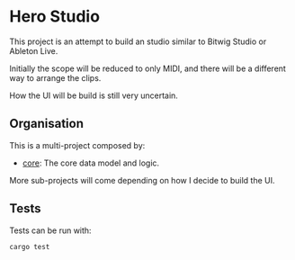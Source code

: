 # Hero Studio

This project is an attempt to build an studio similar to Bitwig Studio or Ableton Live.

Initially the scope will be reduced to only MIDI, and there will be a different way to arrange the clips.

How the UI will be build is still very uncertain.

## Organisation

This is a multi-project composed by:

- [core](core): The core data model and logic.

More sub-projects will come depending on how I decide to build the UI.

## Tests

Tests can be run with:

```
cargo test
```
